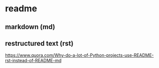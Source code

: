 # readme

## markdown (md)

## restructured text (rst)

https://www.quora.com/Why-do-a-lot-of-Python-projects-use-README-rst-instead-of-README-md